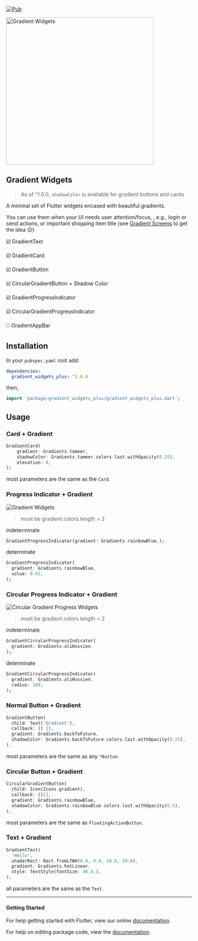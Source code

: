 
[![Pub](https://img.shields.io/pub/v/gradient_widgets.svg)](https://pub.dartlang.org/packages/gradient_widgets_plus)


<img src="art/screenshot-gradient-widgets.png" width="400" alt="Gradient Widgets"/>


## Gradient Widgets

> As of ^1.0.0, `shadowColor` is available for gradient buttons and cards 

A minimal set of Flutter widgets encased with beautiful gradients.

You can use them when your UI needs user attention/focus,
, e.g., login or send actions, or important shopping item title (see [Gradient Screens](https://github.com/chandrabezzo/Gradient-Widgets) to get the idea 😉)


☑️ GradientText

☑️ GradientCard

☑️ GradientButton

☑️ CircularGradientButton + Shadow Color

☑️ GradientProgressIndicator

☑️ CircularGradientProgressIndicator

◻️ GradientAppBar


## Installation
In your `pubspec.yaml` root add:

```yaml
dependencies:
  gradient_widgets_plus: ^1.0.0
```

then,

```dart
import 'package:gradient_widgets_plus/gradient_widgets_plus.dart';
```


## Usage


### Card + Gradient

```dart
GradientCard(
    gradient: Gradients.tameer,
    shadowColor: Gradients.tameer.colors.last.withOpacity(0.25),
    elevation: 8,
);
```

most parameters are the same as the `Card`.


### Progress Indicator + Gradient

<img src="art/GradientProgressIndicators.gif" alt="Gradient Widgets"/>

> must be gradient.colors.length = 2

indeterminate
```dart
GradientProgressIndicator(gradient: Gradients.rainbowBlue,);
```

determinate
```dart
GradientProgressIndicator(
  gradient: Gradients.rainbowBlue,
  value: 0.65,
);
```

### Circular Progress Indicator + Gradient

<img src="art/GradientCircularProgressIndicator.gif" alt="Circular Gradient Progress Widgets"/>

> must be gradient.colors.length = 2

indeterminate
```dart
GradientCircularProgressIndicator(
  gradient: Gradients.aliHussien,
);
```

determinate
```dart
GradientCircularProgressIndicator(
  gradient: Gradients.aliHussien,
  radius: 100,
);
```

### Normal Button + Gradient

```dart
GradientButton(
  child: Text('Gradient'),
  callback: () {},
  gradient: Gradients.backToFuture,
  shadowColor: Gradients.backToFuture.colors.last.withOpacity(0.25),
),

```
most parameters are the same as any `*Button`.



### Circular Button + Gradient


```dart
CircularGradientButton(
  child: Icon(Icons.gradient),
  callback: (){},
  gradient: Gradients.rainbowBlue,
  shadowColor: Gradients.rainbowBlue.colors.last.withOpacity(0.5),
),

```

most parameters are the same as `FloatingActionButton`.



### Text + Gradient

```dart
GradientText(
  'Hello',
  shaderRect: Rect.fromLTWH(0.0, 0.0, 50.0, 50.0),
  gradient: Gradients.hotLinear,
  style: TextStyle(fontSize: 40.0,),
),
```

all parameters are the same as the `Text`.


-----------

#### Getting Started

For help getting started with Flutter, view our online [documentation](https://flutter.io/).

For help on editing package code, view the [documentation](https://flutter.io/developing-packages/).
